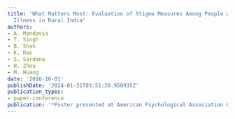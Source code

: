 ```yaml
---
title: 'What Matters Most: Evaluation of Stigma Measures Among People with Mental
  Illness in Rural India'
authors:
- A. Mandavia
- T. Singh
- B. Shah
- K. Rao
- S. Sardana
- H. Zhou
- M. Huang
date: '2016-10-01'
publishDate: '2024-01-31T03:51:20.950935Z'
publication_types:
- paper-conference
publication: '*Poster presented at American Psychological Association Convention*'
---
```

